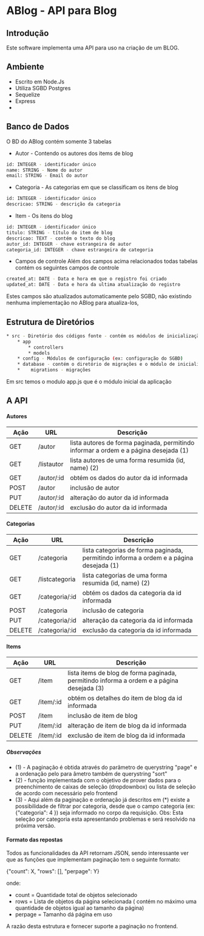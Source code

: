 # ABlog - API para Blog

## Introdução
Este software implementa uma API para uso na criação de um BLOG.

## Ambiente
- Escrito em Node.Js
- Utiliza SGBD Postgres
- Sequelize
- Express
- 
## Banco de Dados

O BD do ABlog contém somente 3 tabelas
- Autor - Contendo os autores dos items de blog
```sh
id: INTEGER - identificador único
name: STRING - Nome do autor
email: STRING - Email do autor
```
- Categoria - As categorias em que se classificam os itens de blog
```sh
id: INTEGER - identificador único
descricao: STRING - descrição da categoria
```
- Item - Os itens do blog
```sh
id: INTEGER - identificador único
titulo: STRING - título do item de blog
descricao: TEXT - contém o texto do blog
autor_id: INTEGER - chave estrangeira de autor
categoria_id: INTEGER - chave estrangeira de categoria
```

- Campos de controle
Além dos campos acima relacionados todas tabelas contém os seguintes campos de controle
```sh
created_at: DATE - Data e hora em que o registro foi criado
updated_at: DATE - Data e hora da ultima atualização do registro
```
Estes campos são atualizados automaticamente pelo SGBD, não existindo nenhuma implementação no ABlog para atualiza-los, 


##  Estrutura de Diretórios
```sh
* src - Diretório dos códigos fonte - contém os módulos de inicialização
    * app 
        * controllers 
        * models
    * config - Módulos de configuração (ex: configuração do SGBD)
    * database - contém o diretório de migrações e o módulo de inicialização do BD
    *    migrations - migrações
```
Em src temos o modulo app.js que é o módulo inicial da aplicação

## A API
#### Autores
| Ação | URL | Descrição |
| ------ | ------ | ---- |
GET | /autor | lista autores de forma paginada, permitindo informar a ordem e a página desejada (1)  |
GET | /listautor | lista autores de uma forma resumida (id, name) (2)|
GET | /autor/:id | obtém os dados do autor da id informada |
POST | /autor | inclusão de autor |
PUT | /autor/:id | alteração do autor da id informada |
DELETE | /autor/:id | exclusão do autor da id informada |


#### Categorias
| Ação | URL | Descrição |
| ------ | ------ | ---- |
GET | /categoria | lista categorias de forma paginada,  permitindo informa a ordem e a página desejada (1) |
GET | /listcategoria |  lista categorias de uma forma resumida (id, name) (2)|
GET | /categoria/:id | obtém os dados da categoria da id informada |
POST | /categoria |inclusão de categoria |
PUT | /categoria/:id | alteração da categoria da id informada |
DELETE | /categoria/:id | exclusão da categoria da id informada |

#### Items
| Ação | URL | Descrição |
| ------ | ------ | ---- |
GET |/item | lista items de blog de forma paginada,  permitindo informa a ordem e a página desejada (3) |
GET |/item/:id |obtém os detalhes do item de blog da id informada |
POST |/item | inclusão de item de blog |
PUT | /item/:id | alteração de item de blog da id informada |
DELETE | /item/:id | exclusão de item de blog da id informada |

##### Observações
- (1) - A paginação é obtida através do parâmetro de querystring "page" e a ordenação pelo para
âmetro também de querystring "sort"
- (2) - função implementada com o objetivo de prover dados para o preenchimento de caixas de seleção (dropdownbox) ou lista de seleção de acordo com necessário pelo frontend
- (3) - Aqui além da paginação e ordenação já descritos em (*) existe a possibilidade de filtrar por categoria, desde que o campo categoria (ex: {"categoria": 4 }) seja informado no corpo da requisição. Obs: Esta seleção por categoria esta apresentando problemas e será resolvido na próxima versão.

#### Formato das repostas

Todos as funcionalidades da API  retornam JSON, sendo interessante ver que as funções que implementam paginação tem o seguinte formato:

{"count": X, "rows": [], "perpage": Y}

onde: 
* count = Quantidade total de objetos selecionado 
* rows = Lista de objetos da página selecionada ( contém no máximo uma quantidade de objetos igual ao tamanho da página)
* perpage = Tamanho dá página em uso

A razão desta estrutura e fornecer suporte a paginação no frontend.

